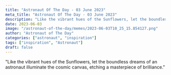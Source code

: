 ```yaml
---
title: "Astronaut Of The Day - 03 June 2023"
meta_title: "Astronaut Of The Day - 03 June 2023"
description: "Like the vibrant hues of the Sunflowers, let the boundless dreams of an astronaut illuminate the cosmic canvas, etching a masterpiece of brilliance."
date: 2023-06-03
image: "/astronaut-of-the-day/memes/2023-06-03T10_25_15.854127.png"
author: "Astronaut of The Day"
categories: ["astronaut", "inspiration"]
tags: ["inspiration", "Astronaut"]
draft: false
---
```

"Like the vibrant hues of the Sunflowers, let the boundless dreams of an astronaut illuminate the cosmic canvas, etching a masterpiece of brilliance."
        